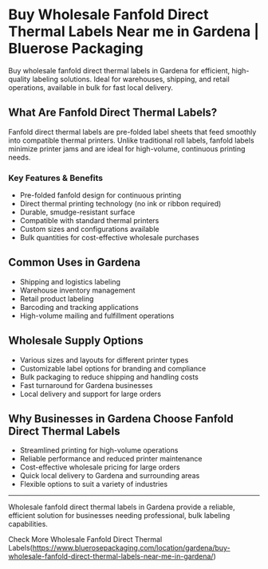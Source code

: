 # Buy Wholesale Fanfold Direct Thermal Labels Near me in Gardena | Bluerose Packaging

Buy wholesale fanfold direct thermal labels in Gardena for efficient, high-quality labeling solutions. Ideal for warehouses, shipping, and retail operations, available in bulk for fast local delivery.

## What Are Fanfold Direct Thermal Labels?

Fanfold direct thermal labels are pre-folded label sheets that feed smoothly into compatible thermal printers. Unlike traditional roll labels, fanfold labels minimize printer jams and are ideal for high-volume, continuous printing needs.

### Key Features & Benefits

- Pre-folded fanfold design for continuous printing  
- Direct thermal printing technology (no ink or ribbon required)  
- Durable, smudge-resistant surface  
- Compatible with standard thermal printers  
- Custom sizes and configurations available  
- Bulk quantities for cost-effective wholesale purchases  

## Common Uses in Gardena

- Shipping and logistics labeling  
- Warehouse inventory management  
- Retail product labeling  
- Barcoding and tracking applications  
- High-volume mailing and fulfillment operations  

## Wholesale Supply Options

- Various sizes and layouts for different printer types  
- Customizable label options for branding and compliance  
- Bulk packaging to reduce shipping and handling costs  
- Fast turnaround for Gardena businesses  
- Local delivery and support for large orders  

## Why Businesses in Gardena Choose Fanfold Direct Thermal Labels

- Streamlined printing for high-volume operations  
- Reliable performance and reduced printer maintenance  
- Cost-effective wholesale pricing for large orders  
- Quick local delivery to Gardena and surrounding areas  
- Flexible options to suit a variety of industries  

---

Wholesale fanfold direct thermal labels in Gardena provide a reliable, efficient solution for businesses needing professional, bulk labeling capabilities.

Check More Wholesale Fanfold Direct Thermal Labels(https://www.bluerosepackaging.com/location/gardena/buy-wholesale-fanfold-direct-thermal-labels-near-me-in-gardena/)
